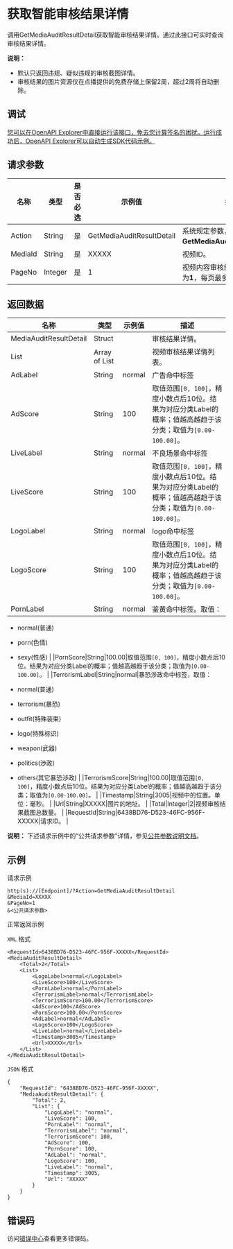 # 获取智能审核结果详情

调用GetMediaAuditResultDetail获取智能审核结果详情。通过此接口可实时查询审核结果详情。

**说明：**

-   默认只返回违规、疑似违规的审核截图详情。
-   审核结果的图片资源仅在点播提供的免费存储上保留2周，超过2周将自动删除。

## 调试

[您可以在OpenAPI Explorer中直接运行该接口，免去您计算签名的困扰。运行成功后，OpenAPI Explorer可以自动生成SDK代码示例。](https://api.aliyun.com/#product=vod&api=GetMediaAuditResultDetail&type=RPC&version=2017-03-21)

## 请求参数

|名称|类型|是否必选|示例值|描述|
|--|--|----|---|--|
|Action|String|是|GetMediaAuditResultDetail|系统规定参数，取值：**GetMediaAuditResultDetail**。 |
|MediaId|String|是|XXXXX|视频ID。 |
|PageNo|Integer|是|1|视频内容审核结果页码，默认值为**1**，每页最多返回**20**条记录。 |

## 返回数据

|名称|类型|示例值|描述|
|--|--|---|--|
|MediaAuditResultDetail|Struct| |审核结果详情。 |
|List|Array of List| |视频审核结果详情列表。 |
|AdLabel|String|normal|广告命中标签 |
|AdScore|String|100|取值范围`[0, 100]`，精度小数点后10位。结果为对应分类Label的概率；值越高越趋于该分类；取值为`[0.00-100.00]`。 |
|LiveLabel|String|normal|不良场景命中标签 |
|LiveScore|String|100|取值范围`[0, 100]`，精度小数点后10位。结果为对应分类Label的概率；值越高越趋于该分类；取值为`[0.00-100.00]`。 |
|LogoLabel|String|normal|logo命中标签 |
|LogoScore|String|100|取值范围`[0, 100]`，精度小数点后10位。结果为对应分类Label的概率；值越高越趋于该分类；取值为`[0.00-100.00]`。 |
|PornLabel|String|normal|鉴黄命中标签。取值：

 -   normal\(普通\)
-   porn\(色情\)
-   sexy\(性感\) |
|PornScore|String|100.00|取值范围`[0, 100]`，精度小数点后10位。结果为对应分类Label的概率；值越高越趋于该分类；取值为`[0.00-100.00]`。 |
|TerrorismLabel|String|normal|暴恐涉政命中标签，取值：

 -   normal\(普通\)
-   terrorism\(暴恐\)
-   outfit\(特殊装束\)
-   logo\(特殊标识\)
-   weapon\(武器\)
-   politics\(渉政\)
-   others\(其它暴恐渉政\) |
|TerrorismScore|String|100.00|取值范围`[0, 100]`，精度小数点后10位。结果为对应分类Label的概率；值越高越趋于该分类；取值为`[0.00-100.00]`。 |
|Timestamp|String|3005|视频中的位置。单位：毫秒。 |
|Url|String|XXXXX|图片的地址。 |
|Total|Integer|2|视频审核结果截图总数量。 |
|RequestId|String|6438BD76-D523-46FC-956F-XXXXX|请求ID。 |

**说明：** 下述请求示例中的“公共请求参数”详情，参见[公共参数说明文档](~~44432~~)。

## 示例

请求示例

```
http(s)://[Endpoint]/?Action=GetMediaAuditResultDetail
&MediaId=XXXXX
&PageNo=1
&<公共请求参数>
```

正常返回示例

`XML` 格式

```
<RequestId>6438BD76-D523-46FC-956F-XXXXX</RequestId>
<MediaAuditResultDetail>
    <Total>2</Total>
    <List>
        <LogoLabel>normal</LogoLabel>
        <LiveScore>100</LiveScore>
        <PornLabel>normal</PornLabel>
        <TerrorismLabel>normal</TerrorismLabel>
        <TerrorismScore>100.00</TerrorismScore>
        <AdScore>100</AdScore>
        <PornScore>100.00</PornScore>
        <AdLabel>normal</AdLabel>
        <LogoScore>100</LogoScore>
        <LiveLabel>normal</LiveLabel>
        <Timestamp>3005</Timestamp>
        <Url>XXXXX</Url>
    </List>
</MediaAuditResultDetail>
```

`JSON` 格式

```
{
    "RequestId": "6438BD76-D523-46FC-956F-XXXXX",
    "MediaAuditResultDetail": {
        "Total": 2,
        "List": {
            "LogoLabel": "normal",
            "LiveScore": 100,
            "PornLabel": "normal",
            "TerrorismLabel": "normal",
            "TerrorismScore": 100,
            "AdScore": 100,
            "PornScore": 100,
            "AdLabel": "normal",
            "LogoScore": 100,
            "LiveLabel": "normal",
            "Timestamp": 3005,
            "Url": "XXXXX"
        }
    }
}
```

## 错误码

访问[错误中心](https://error-center.aliyun.com/status/product/vod)查看更多错误码。

